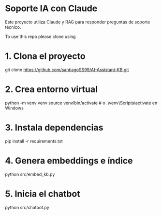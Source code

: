 # Soporte IA con Claude

Este proyecto utiliza Claude y RAG para responder preguntas de soporte técnico.

To use this repo please clone using

# 1. Clona el proyecto

git clone https://github.com/santiagoSS99/AI-Assistant-KB.git

# 2. Crea entorno virtual

python -m venv venv
source venv/bin/activate # o .\venv\Scripts\activate en Windows

# 3. Instala dependencias

pip install -r requirements.txt

# 4. Genera embeddings e índice

python src/embed_kb.py

# 5. Inicia el chatbot

python src/chatbot.py
